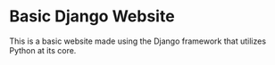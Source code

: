 # Basic Django Website
This is a basic website made using the Django framework that utilizes Python at its core.
